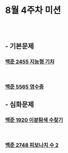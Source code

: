 # 8월 4주차 미션
##  <br><br> - 기본문제

### [백준 2455 지능형 기차](https://www.acmicpc.net/problem/2455)
  

<br>

### [백준 5565 영수증](https://www.acmicpc.net/problem/5565)
  

## - 심화문제

### [백준 1920 이분탐색 수찾기](https://www.acmicpc.net/problem/1920)
  

<br>

### [백준 2748 피보나치 수 2](https://www.acmicpc.net/problem/2748)
  


